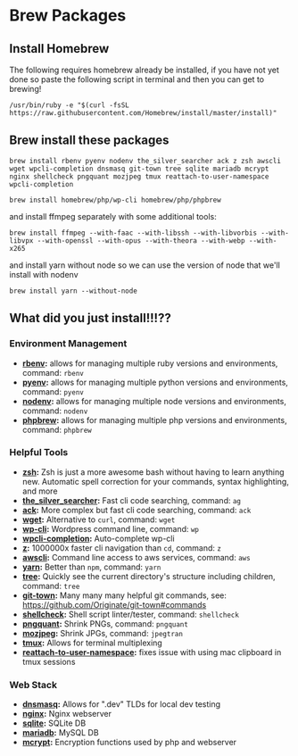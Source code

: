 # Brew Packages

## Install Homebrew
The following requires homebrew already be installed, if you have not yet done so paste the following script in terminal and then you can get to brewing!

	/usr/bin/ruby -e "$(curl -fsSL https://raw.githubusercontent.com/Homebrew/install/master/install)"
	
## Brew install these packages

	brew install rbenv pyenv nodenv the_silver_searcher ack z zsh awscli wget wpcli-completion dnsmasq git-town tree sqlite mariadb mcrypt nginx shellcheck pngquant mozjpeg tmux reattach-to-user-namespace wpcli-completion
	
	brew install homebrew/php/wp-cli homebrew/php/phpbrew

and install ffmpeg separately with some additional tools:

	brew install ffmpeg --with-faac --with-libssh --with-libvorbis --with-libvpx --with-openssl --with-opus --with-theora --with-webp --with-x265
	
and install yarn without node so we can use the version of node that we'll install with nodenv
	
	brew install yarn --without-node


## What did you just install!!!??

### Environment Management
* **[rbenv](https://github.com/rbenv/rbenv):** allows for managing multiple ruby versions and environments, command: `rbenv`
* **[pyenv](https://github.com/pyenv/pyenv):** allows for managing multiple python versions and environments, command: `pyenv`
* **[nodenv](https://github.com/nodenv/nodenv):** allows for managing multiple node versions and environments, command: `nodenv`
* **[phpbrew](https://github.com/phpbrew/phpbrew):** allows for managing multiple php versions and environments, command: `phpbrew`


### Helpful Tools
* **[zsh](https://www.zsh.org/):** Zsh is just a more awesome bash without having to learn anything new. Automatic spell correction for your commands, syntax highlighting, and more
* **[the\_silver\_searcher](https://github.com/ggreer/the_silver_searcher):** Fast cli code searching, command: `ag`
* **[ack](https://beyondgrep.com/):** More complex but fast cli code searching, command: `ack`
* **[wget](https://www.gnu.org/software/wget/):** Alternative to `curl`, command: `wget`
* **[wp-cli](https://wp-cli.org/):** Wordpress command line, command: `wp`
* **[wpcli-completion](https://github.com/wp-cli/wp-cli):** Auto-complete wp-cli
* **[z](https://github.com/rupa/z):** 1000000x faster cli navigation than `cd`, command: `z`
* **[awscli](https://aws.amazon.com/cli/):** Command line access to aws services, command: `aws`
* **[yarn](https://yarnpkg.com/):** Better than `npm`, command: `yarn`
* **[tree](http://mama.indstate.edu/users/ice/tree/):** Quickly see the current directory's structure including children, command: `tree`
* **[git-town](http://www.git-town.com/):** Many many many helpful git commands, see: https://github.com/Originate/git-town#commands
* **[shellcheck](https://www.shellcheck.net/):** Shell script linter/tester, command: `shellcheck`
* **[pngquant](https://pngquant.org/):** Shrink PNGs, command: `pngquant`
* **[mozjpeg](https://github.com/mozilla/mozjpeg):** Shrink JPGs, command: `jpegtran`
* **[tmux](https://github.com/tmux/tmux/wiki):** Allows for terminal multiplexing
* **[reattach-to-user-namespace](https://github.com/ChrisJohnsen/tmux-MacOSX-pasteboard):** fixes issue with using mac clipboard in tmux sessions


### Web Stack
* **[dnsmasq](http://www.thekelleys.org.uk/dnsmasq/doc.html):** Allows for ".dev" TLDs for local dev testing
* **[nginx](https://nginx.org/):** Nginx webserver
* **[sqlite](https://sqlite.org/):** SQLite DB
* **[mariadb](https://mariadb.org/):** MySQL DB
* **[mcrypt](http://mcrypt.sourceforge.net/):** Encryption functions used by php and webserver